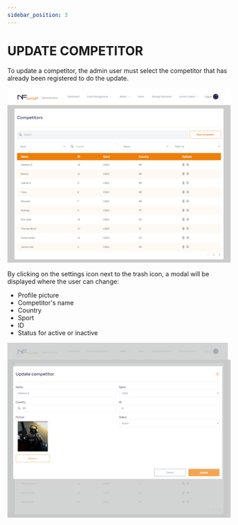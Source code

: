 ```yaml
---
sidebar_position: 3
---
```


# UPDATE COMPETITOR

To update a competitor, the admin user must select the competitor that has already been registered to do the update.

![1](/img/novatelaupdate.png)

By clicking on the settings icon next to the trash icon, a modal will be displayed where the user can change:

- Profile picture
- Competitor's name
- Country
- Sport
- ID
- Status for active or inactive

![1](/img/editandocompetidor.png)

